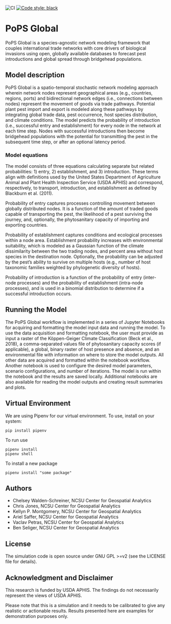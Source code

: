 ![CI](https://github.com/ncsu-landscape-dynamics/Pandemic_Model/workflows/CI/badge.svg)
[![Code style:
black](https://img.shields.io/badge/code%20style-black-000000.svg)](https://github.com/psf/black)

# PoPS Global
PoPS Global is a species-agnostic network modeling framework that couples
international trade networks with core drivers of biological invasions using
open, globally available databases to forecast pest introductions and global
spread through bridgehead populations.

## Model description
PoPS Global is a spatio-temporal stochastic network modeling approach wherein
network nodes represent geographical areas (e.g., countries, regions, ports) and
bidirectional network edges (i.e., connections between nodes) represent the
movement of goods via trade pathways. Potential plant pest import and export is
modeled along these pathways by integrating global trade data, pest occurrence,
host species distribution, and climate conditions. The model predicts the
probability of introduction (i.e., successful entry and establishment) for every
node in the network at each time step. Nodes with successful introductions then
become bridgehead populations with the potential for transmitting the pest in
the subsequent time step, or after an optional latency period.

### Model equations
The model consists of three equations calculating separate but related
probabilities: 1) entry, 2) establishment, and 3) introduction. These terms
align with definitions used by the United States Department of Agriculture
Animal and Plant Health Inspection Service (USDA APHIS) and correspond,
respectively, to transport, introduction, and establishment as defined by
Blackburn et al. (2011). 

Probability of entry captures processes controlling movement between globally
distributed nodes. It is a function of the amount of traded goods capable of
transporting the pest, the likelihood of a pest surviving the journey, and,
optionally, the phytosanitary capacity of importing and exporting countries.

Probability of establishment captures conditions and ecological processes within
a node area. Establishment probability increases with environmental suitability,
which is modeled as a Gaussian function of the climate dissimilarity between the
two trading nodes, and percent area without host species in the destination
node. Optionally, the probability can be adjusted by the pest’s ability to
survive on multiple hosts (e.g., number of host taxonomic families weighted by
phylogenetic diversity of hosts).

Probability of introduction is a function of the probability of entry
(inter-node processes) and the probability of establishment (intra-node
processes), and is used in a binomial distribution to determine if a successful
introduction occurs.

## Running the Model
The PoPS Global workflow is implemented in a series of Jupyter Notebooks for
acquiring and formatting the model input data and running the model. To use the
data acquisition and formatting notebook, the user must provide as input a
raster of the Köppen-Geiger Climate Classification (Beck et al., 2018), a
comma-separated values file of phytosanitary capacity scores (if applicable), a
global, binary raster of host presence and absence, and an environmental file
with information on where to store the model outputs. All other data are
acquired and formatted within the notebook workflow. Another notebook is used to
configure the desired model parameters, scenario configurations, and number of
iterations. The model is run within the notebook and the results are saved
locally. Additional notebooks are also available for reading the model outputs
and creating result summaries and plots.


## Virtual Environment
We are using Pipenv for our virtual environment. To use, install on your system:
```
pip install pipenv
```
To run use
```
pipenv install
pipenv shell
```
To install a new package
```
pipenv install "some package"
```

## Authors

* Chelsey Walden-Schreiner, NCSU Center for Geospatial Analytics
* Chris Jones, NCSU Center for Geospatial Analytics
* Kellyn P. Montgomery, NCSU Center for Geospatial Analytics
* Ariel Saffer, NCSU Center for Geospatial Analytics
* Vaclav Petras, NCSU Center for Geospatial Analytics
* Ben Seliger, NCSU Center for Geospatial Analytics

## License

The simulation code is open source under GNU GPL >=v2
(see the LICENSE file for details).

## Acknowledgment and Disclaimer

This research is funded by USDA APHIS. The findings do not necessarily
represent the views of USDA APHIS.

Please note that this is a simulation and it needs to be calibrated
to give any realistic or actionable results. Results presented here
are examples for demonstration purposes only.
